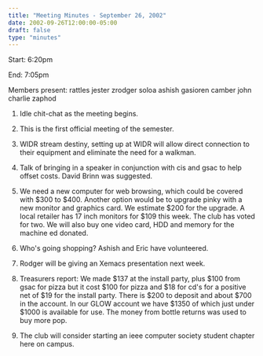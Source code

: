 ```yaml
---
title: "Meeting Minutes - September 26, 2002"
date: 2002-09-26T12:00:00-05:00
draft: false
type: "minutes"
---
```


Start: 6:20pm </p><p>
End: 7:05pm </p><p>
Members present: rattles jester zrodger soloa ashish gasioren camber john charlie zaphod  </p><p>
1. Idle chit-chat as the meeting begins. </p><p>
2. This is the first official meeting of the semester. </p><p>
3. WIDR stream destiny, setting up at WIDR will allow direct connection to their equipment and eliminate the need for a walkman. </p><p>
4. Talk of bringing in a speaker in conjunction with cis and gsac to help offset costs. David Brinn was suggested. </p><p>
5. We need a new computer for web browsing, which could be covered with $300 to $400. Another option would be to upgrade pinky with a new monitor and graphics card. We estimate $200 for the upgrade. A local retailer has 17 inch monitors for $109 this week. The club has voted for two. We will also buy one video card, HDD and memory for the machine ed donated. </p><p>
6. Who's going shopping? Ashish and Eric have volunteered. </p><p>
7. Rodger will be giving an Xemacs presentation next week. </p><p>
8. Treasurers report: We made $137 at the install party, plus $100 from gsac for pizza but it cost $100 for pizza and $18 for cd's for a positive net of $19 for the install party. There is $200 to deposit and about $700 in the account. In our GLOW account we have $1350 of which just under $1000 is available for use. The money from bottle returns was used to buy more pop. </p><p>
9. The club will consider starting an ieee computer society student chapter here on campus.</p>
